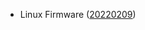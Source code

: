- Linux Firmware ([20220209](https://git.kernel.org/pub/scm/linux/kernel/git/firmware/linux-firmware.git/tag/?h=20220209))
